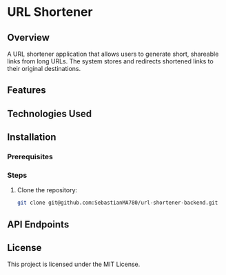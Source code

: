 # URL Shortener

## Overview
A URL shortener application that allows users to generate short, shareable links from long URLs. The system stores and redirects shortened links to their original destinations.

## Features


## Technologies Used


## Installation


### Prerequisites


### Steps
1. Clone the repository:
   ```sh
   git clone git@github.com:SebastianMA780/url-shortener-backend.git
   ```


## API Endpoints


## License
This project is licensed under the MIT License.
